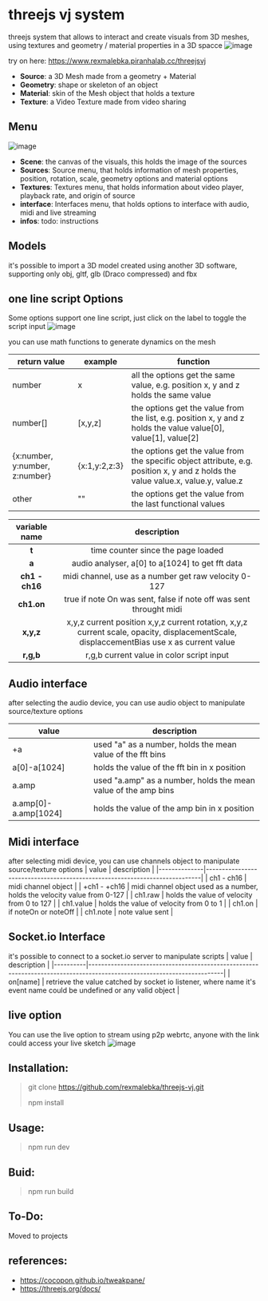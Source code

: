 # threejs vj system

threejs system that allows to interact and create visuals from 3D meshes, using textures and geometry / material properties in a 3D spacce
![image](https://user-images.githubusercontent.com/17996715/154858972-c5a08bfd-0861-40d7-a9d4-2e2c8f942d65.png)

try on here: https://www.rexmalebka.piranhalab.cc/threejsvj

- **Source**: a 3D Mesh made from a geometry + Material
- **Geometry**: shape or skeleton of an object
- **Material**: skin of the Mesh object that holds a texture
- **Texture**: a Video Texture made from video sharing

Menu
---
![image](https://user-images.githubusercontent.com/17996715/154859162-b75c0ce8-92ad-47e3-8845-e28dc594cab0.png)

- **Scene**: the canvas of the visuals, this holds the image of the sources
- **Sources**: Source menu, that holds information of mesh properties, position, rotation, scale, geometry options and material options
- **Textures**: Textures menu, that holds information about video player, playback rate, and origin of source
- **interface**: Interfaces menu, that holds options to interface with audio, midi and live streaming
- **infos**: todo: instructions

Models 
---
it's possible to import a 3D model created using another 3D software, supporting only obj, gltf, glb (Draco compressed) and fbx

one line script Options
---

Some options support one line script, just click on the label to toggle the script input
![image](https://user-images.githubusercontent.com/17996715/154859409-f0655333-5035-4295-972b-9d65cc7e05a9.png)

you can use math functions to generate dynamics on the mesh

| return value                   | example       | function                                                                                                                         |
|--------------------------------|---------------|----------------------------------------------------------------------------------------------------------------------------------|
| number                         | x             | all the options get the same value, e.g. position x, y and z holds the same value                                                |
| number[]                       | [x,y,z]       | the options get the value from the list, e.g. position x, y and z holds the value value[0], value[1], value[2]                   |
| {x:number, y:number, z:number} | {x:1,y:2,z:3} | the options get the value from the specific object attribute, e.g. position x, y and z holds the value value.x, value.y, value.z |
| other                          | ""            | the options get the value from the last functional values                                                                        |


|  variable name |                                                                description                                                               |
|:--------------:|:----------------------------------------------------------------------------------------------------------------------------------------:|
|      **t**     | time counter since the page loaded                                                                                                       |
|      **a**     | audio analyser, a[0] to a[1024] to get fft data                                                                                          |
| **ch1 - ch16** | midi channel, use as a number get raw velocity 0-127                                                                                     |
|   **ch1.on**   | true if note On was sent, false if note off was sent throught midi                                                                       |
|    **x,y,z**   | x,y,z current position x,y,z current rotation, x,y,z current scale, opacity, displacementScale, displaccementBias use x as current value |
|    **r,g,b**   | r,g,b current value in color script input                                                                                                |



Audio interface
---
after selecting the audio device, you can use audio object to manipulate source/texture options

| value                | description                                                    |
|----------------------|----------------------------------------------------------------|
| +a                   | used "a" as a number, holds the mean value of the fft bins     |
| a[0]-a[1024]         | holds the value of the fft bin in  x position                  |
| a.amp                | used "a.amp" as a number, holds the mean value of the amp bins |
| a.amp[0]-a.amp[1024] | holds the value of the amp bin in x position                   |


Midi interface 
---

after selecting midi device,  you can use channels object to manipulate source/texture options
| value        | description                                                                |
|--------------|----------------------------------------------------------------------------|
| ch1 - ch16   | midi channel object                                                        |
| +ch1 - +ch16 | midi channel  object used as a number, holds the velocity value from 0-127 |
| ch1.raw      | holds the value of velocity from 0 to 127                                  |
| ch1.value    | holds the value of velocity from 0 to 1                                    |
| ch1.on       | if noteOn or noteOff                                                       |
| ch1.note     | note value sent                                                            |

Socket.io Interface
---
it's possible to connect to a socket.io server to manipulate scripts
| value    | description                                                                                                            |
|----------|------------------------------------------------------------------------------------------------------------------------|
| on[name] | retrieve the value catched by socket io listener,  where name it's  event name could be undefined or any valid object  |


live option
---

You can use the live option to stream using p2p webrtc, anyone with the link could access your live sketch
![image](https://user-images.githubusercontent.com/17996715/154860235-3acc817b-0501-42ea-bc24-f398c874ecdd.png)


Installation:
---
> git clone https://github.com/rexmalebka/threejs-vj.git
> 
> npm install

Usage:
---

> npm run dev

Buid:
---
> npm run build


To-Do:
---
Moved to projects 


references:
---
- https://cocopon.github.io/tweakpane/
- https://threejs.org/docs/

